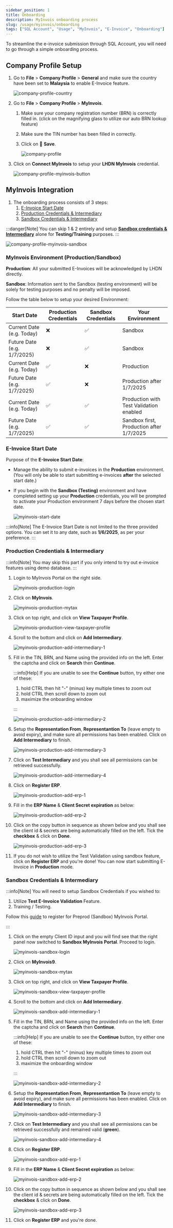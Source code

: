 ```yaml
---
sidebar_position: 1
title: Onboarding
description: MyInvois onboarding process
slug: /usage/myinvois/onboarding
tags: ["SQL Account", "Usage", "MyInvois", "E-Invoice", "Onboarding"]
---
```


To streamline the e-invoice submission through SQL Account, you will need to go through a simple onboarding process.

## Company Profile Setup

1. Go to **File** > **Company Profile** > **General** and make sure the country have been set to **Malaysia** to enable E-Invoice feature.

    ![company-profile-country](../../../static/img/myinvois/onboarding/company-profile-country.png)

2. Go to **File** > **Company Profile** > **MyInvois**.
   1. Make sure your company registration number (BRN) is correctly filled in. (click on the magnifying glass to utilize our auto BRN lookup feature)
   2. Make sure the TIN number has been filled in correctly.
   3. Click on 💾 **Save**.

        ![company-profile](../../../static/img/myinvois/onboarding/company-profile-myinvois-1.png)

3. Click on **Connect MyInvois** to setup your **LHDN MyInvois** credential.

    ![company-profile-myinvois-button](../../../static/img/myinvois/onboarding/company-profile-myinvois-2.png)

## MyInvois Integration

1. The onboarding process consists of 3 steps:
    1. [E-Invoice Start Date](#e-invoice-start-date)
    2. [Production Credentials & Intermediary](#production-credentials--intermediary)
    3. [Sandbox Credentials & Intermediary](#sandbox-credentials--intermediary)

:::danger[Note]
You can skip 1 & 2 entirely and setup **[Sandbox credentials & Intermediary](#sandbox-credentials--intermediary)** alone for **Testing/Training** purposes.
:::

![company-profile-myinvois-sandbox](../../../static/img/myinvois/onboarding/company-profile-myinvois-connect.png)

### MyInvois Environment (Production/Sandbox)

**Production**: All your submitted E-Invoices will be acknowledged by LHDN directly.

**Sandbox**: Information sent to the Sandbox (testing environment) will be solely for testing purposes and no penalty will be imposed.

Follow the table below to setup your desired Environment:

|Start Date| Production Credentials | Sandbox Credentials| Your Environment|
|-|-|-|-|
|Current Date (e.g. Today)|❌|✅|Sandbox|
|Future Date (e.g. 1/7/2025)|❌|✅|Sandbox|
|Current Date (e.g. Today)|✅|❌|Production|
|Future Date (e.g. 1/7/2025)|✅|❌|Production after 1/7/2025|
|Current Date (e.g. Today)|✅|✅|Production with Test Validation enabled|
|Future Date (e.g. 1/7/2025)|✅|✅|Sandbox first, Production after 1/7/2025|

### E-Invoice Start Date

Purpose of the **E-Invoice Start Date**:

- Manage the ability to submit e-invoices in the **Production** environment. (You will only be able to start submitting e-invoices **after** the selected start date.)
- If you begin with the **Sandbox (Testing)** environment and have completed setting up your **Production** credentials, you will be prompted to activate your Production environment 7 days before the chosen start date.

    ![myinvois-start-date](../../../static/img/myinvois/onboarding/myinvois-start-date.png)

:::info[Note]
The E-Invoice Start Date is not limited to the three provided options. You can set it to any date, such as **1/6/2025**, as per your preference.
:::

### Production Credentials & Intermediary

:::info[Note]
You may skip this part if you only intend to try out e-invoice features using demo database.
:::

1. Login to MyInvois Portal on the right side.

    ![myinvois-production-login](../../../static/img/myinvois/onboarding/myinvois-production-login.png)

2. Click on **MyInvois**.

    ![myinvois-production-mytax](../../../static/img/myinvois/onboarding/myinvois-production-mytax.png)

3. Click on top right, and click on **View Taxpayer Profile**.

    ![myinvois-production-view-taxpayer-profile](../../../static/img/myinvois/onboarding/myinvois-production-view-taxpayer-profile.png)

4. Scroll to the bottom and click on **Add Intermediary**.

    ![myinvois-production-add-intermediary-1](../../../static/img/myinvois/onboarding/myinvois-production-add-intermediary-1.png)

5. Fill in the TIN, BRN, and Name using the provided info on the left. Enter the captcha and click on **Search** then **Continue**.

    :::info[Help]
    If you are unable to see the **Continue** button, try either one of these:

    1. hold CTRL then hit "-" (minus) key multiple times to zoom out
    2. hold CTRL then scroll down to zoom out
    3. maximize the onboarding window

    :::

    ![myinvois-production-add-intermediary-2](../../../static/img/myinvois/onboarding/myinvois-production-add-intermediary-2.png)

6. Setup the **Representation From**, **Representantion To** (leave empty to avoid expiry), and make sure all permissions has been enabled. Click on **Add Intermediary** to finish.

    ![myinvois-production-add-intermediary-3](../../../static/img/myinvois/onboarding/myinvois-production-add-intermediary-3.png)

7. Click on **Test Intermediary** and you shall see all permissions can be retrieved successfully.

    ![myinvois-production-add-intermediary-4](../../../static/img/myinvois/onboarding/myinvois-production-add-intermediary-4.png)

8. Click on **Register ERP**.

    ![myinvois-production-add-erp-1](../../../static/img/myinvois/onboarding/myinvois-production-add-erp-1.png)

9. Fill in the **ERP Name** & **Client Secret expiration** as below:

    ![myinvois-production-add-erp-2](../../../static/img/myinvois/onboarding/myinvois-production-add-erp-2.png)

10. Click on the copy button in sequence as shown below and you shall see the client id & secrets are being automatically filled on the left. Tick the **checkbox** & click on **Done**.

    ![myinvois-production-add-erp-3](../../../static/img/myinvois/onboarding/myinvois-production-add-erp-3.png)

11. If you do not wish to utilize the Test Validation using sandbox feature, click on **Register ERP** and you're done! You can now start submitting E-Invoice in **Production** mode.

### Sandbox Credentials & Intermediary

:::info[Note]
You will need to setup Sandbox Credentials if you wished to:

1. Utilize **Test E-Invoice Validation** Feature.
2. Training / Testing.

Follow this [guide](https://preprod-mytax.hasil.gov.my/assets/pdf/usermanualweb(en).pdf) to register for Preprod (Sandbox) MyInvois Portal.

:::

1. Click on the empty Client ID input and you will find see that the right panel now switched to **Sandbox MyInvois Portal**. Proceed to login.

    ![myinvois-sandbox-login](../../../static/img/myinvois/onboarding/myinvois-sandbox-login.png)

2. Click on **MyInvois9**.

    ![myinvois-sandbox-mytax](../../../static/img/myinvois/onboarding/myinvois-sandbox-mytax.png)

3. Click on top right, and click on **View Taxpayer Profile**.

    ![myinvois-sandbox-view-taxpayer-profile](../../../static/img/myinvois/onboarding/myinvois-sandbox-view-taxpayer-profile.png)

4. Scroll to the bottom and click on **Add Intermediary**.

    ![myinvois-sandbox-add-intermediary-1](../../../static/img/myinvois/onboarding/myinvois-sandbox-add-intermediary-1.png)

5. Fill in the TIN, BRN, and Name using the provided info on the left. Enter the captcha and click on **Search** then **Continue**.

    :::info[Help]
    If you are unable to see the **Continue** button, try either one of these:

    1. hold CTRL then hit "-" (minus) key multiple times to zoom out
    2. hold CTRL then scroll down to zoom out
    3. maximize the onboarding window

    :::

    ![myinvois-sandbox-add-intermediary-2](../../../static/img/myinvois/onboarding/myinvois-sandbox-add-intermediary-2.png)

6. Setup the **Representation From**, **Representantion To** (leave empty to avoid expiry), and make sure all permissions has been enabled. Click on **Add Intermediary** to finish.

    ![myinvois-sandbox-add-intermediary-3](../../../static/img/myinvois/onboarding/myinvois-sandbox-add-intermediary-3.png)

7. Click on **Test Intermediary** and you shall see all permissions can be retrieved successfully and remained valid (**green**).

    ![myinvois-sandbox-add-intermediary-4](../../../static/img/myinvois/onboarding/myinvois-sandbox-add-intermediary-4.png)

8. Click on **Register ERP**.

    ![myinvois-sandbox-add-erp-1](../../../static/img/myinvois/onboarding/myinvois-sandbox-add-erp-1.png)

9. Fill in the **ERP Name** & **Client Secret expiration** as below:

    ![myinvois-sandbox-add-erp-2](../../../static/img/myinvois/onboarding/myinvois-sandbox-add-erp-2.png)

10. Click on the copy button in sequence as shown below and you shall see the client id & secrets are being automatically filled on the left. Tick the **checkbox** & click on **Done**.

    ![myinvois-sandbox-add-erp-3](../../../static/img/myinvois/onboarding/myinvois-sandbox-add-erp-3.png)

11. Click on **Register ERP** and you're done.
